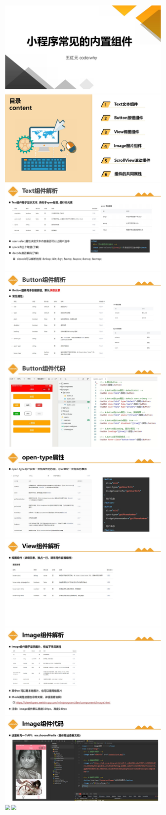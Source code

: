 ![](image/03_小程序的内置组件/0001.jpg)
![](image/03_小程序的内置组件/0002.jpg)
![](image/03_小程序的内置组件/0003.jpg)
![](image/03_小程序的内置组件/0004.jpg)
![](image/03_小程序的内置组件/0005.jpg)
![](image/03_小程序的内置组件/0006.jpg)
![](image/03_小程序的内置组件/0007.jpg)
![](image/03_小程序的内置组件/0008.jpg)
![](image/03_小程序的内置组件/0009.jpg)
![](image/03_小程序的内置组件/00010.jpg)
![](image/03_小程序的内置组件/00011.jpg)
